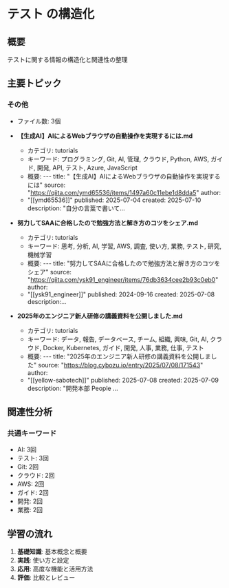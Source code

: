 # テスト の構造化

## 概要
テストに関する情報の構造化と関連性の整理

## 主要トピック

### その他
- ファイル数: 3個

- **【生成AI】AIによるWebブラウザの自動操作を実現するには.md**
  - カテゴリ: tutorials
  - キーワード: プログラミング, Git, AI, 管理, クラウド, Python, AWS, ガイド, 開発, API, テスト, Azure, JavaScript
  - 概要: ---
title: "【生成AI】AIによるWebブラウザの自動操作を実現するには"
source: "https://qiita.com/ymd65536/items/1497a60c11ebe1d8dda5"
author:
  - "[[ymd65536]]"
published: 2025-07-04
created: 2025-07-10
description: "自分の言葉で書いて...

- **努力してSAAに合格したので勉強方法と解き方のコツをシェア.md**
  - カテゴリ: tutorials
  - キーワード: 思考, 分析, AI, 学習, AWS, 調査, 使い方, 業務, テスト, 研究, 機械学習
  - 概要: ---
title: "努力してSAAに合格したので勉強方法と解き方のコツをシェア"
source: "https://qiita.com/ysk91_engineer/items/76db3634cee2b93c0eb0"
author:
  - "[[ysk91_engineer]]"
published: 2024-09-16
created: 2025-07-08
description:...

- **2025年のエンジニア新人研修の講義資料を公開しました.md**
  - カテゴリ: tutorials
  - キーワード: データ, 報告, データベース, チーム, 組織, 興味, Git, AI, クラウド, Docker, Kubernetes, ガイド, 開発, 人事, 業務, 仕事, テスト
  - 概要: ---
title: "2025年のエンジニア新人研修の講義資料を公開しました"
source: "https://blog.cybozu.io/entry/2025/07/08/171543"
author:
  - "[[yellow-sabotech]]"
published: 2025-07-08
created: 2025-07-09
description: "開発本部 People ...

## 関連性分析

### 共通キーワード
- AI: 3回
- テスト: 3回
- Git: 2回
- クラウド: 2回
- AWS: 2回
- ガイド: 2回
- 開発: 2回
- 業務: 2回

## 学習の流れ

1. **基礎知識**: 基本概念と概要
2. **実践**: 使い方と設定
3. **応用**: 高度な機能と活用方法
4. **評価**: 比較とレビュー

